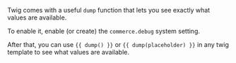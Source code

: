 Twig comes with a useful `dump` function that lets you see exactly what values are available.

To enable it, enable (or create) the `commerce.debug` system setting. 

After that, you can use `{{ dump() }}` or `{{ dump(placeholder) }}` in any twig template to see what values are available.